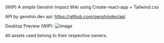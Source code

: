 (WIP)
A simple Genshin Impact Wiki using Create-react-app + Tailwind.css

API by genshin.dev api: https://github.com/genshindev/api

Desktop Preview (WIP):
![image](https://github.com/bigmacamaca/kagerou-info/assets/106677157/43761ce1-c502-4101-8533-078d5bf2e7e4)


All assets used belong to their respective owners.
